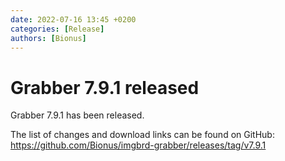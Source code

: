 ```yaml
---
date: 2022-07-16 13:45 +0200
categories: [Release]
authors: [Bionus]
---
```



# Grabber 7.9.1 released

Grabber 7.9.1 has been released.

The list of changes and download links can be found on GitHub:  
<https://github.com/Bionus/imgbrd-grabber/releases/tag/v7.9.1>